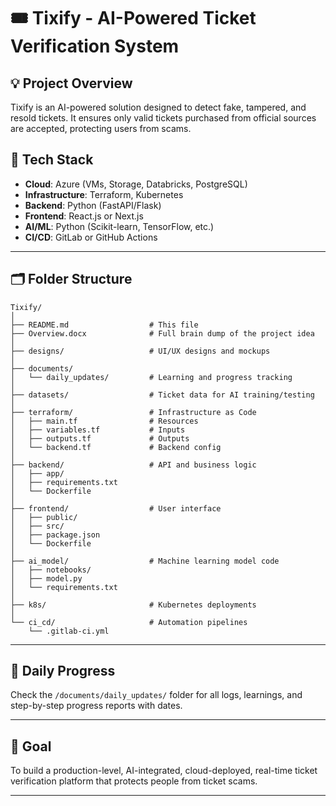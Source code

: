 # 🎟️ Tixify - AI-Powered Ticket Verification System  

## 💡 Project Overview  
Tixify is an AI-powered solution designed to detect fake, tampered, and resold tickets. It ensures only valid tickets purchased from official sources are accepted, protecting users from scams.  

## 🚀 Tech Stack  
- **Cloud**: Azure (VMs, Storage, Databricks, PostgreSQL)  
- **Infrastructure**: Terraform, Kubernetes  
- **Backend**: Python (FastAPI/Flask)  
- **Frontend**: React.js or Next.js  
- **AI/ML**: Python (Scikit-learn, TensorFlow, etc.)  
- **CI/CD**: GitLab or GitHub Actions  

---

## 🗂️ Folder Structure  

```
Tixify/
│
├── README.md                  # This file
├── Overview.docx              # Full brain dump of the project idea
│
├── designs/                   # UI/UX designs and mockups
│
├── documents/                 
│   └── daily_updates/         # Learning and progress tracking
│
├── datasets/                  # Ticket data for AI training/testing
│
├── terraform/                 # Infrastructure as Code
│   ├── main.tf                # Resources
│   ├── variables.tf           # Inputs
│   ├── outputs.tf             # Outputs
│   └── backend.tf             # Backend config
│
├── backend/                   # API and business logic
│   ├── app/
│   ├── requirements.txt
│   └── Dockerfile
│
├── frontend/                  # User interface
│   ├── public/
│   ├── src/
│   ├── package.json
│   └── Dockerfile
│
├── ai_model/                  # Machine learning model code
│   ├── notebooks/
│   ├── model.py
│   └── requirements.txt
│
├── k8s/                       # Kubernetes deployments
│
└── ci_cd/                     # Automation pipelines
    └── .gitlab-ci.yml
```

---

## 📝 Daily Progress  
Check the `/documents/daily_updates/` folder for all logs, learnings, and step-by-step progress reports with dates.

---

## 🌟 Goal  
To build a production-level, AI-integrated, cloud-deployed, real-time ticket verification platform that protects people from ticket scams.  

---


